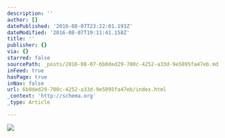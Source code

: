 ```yaml
---
description: ''
author: []
datePublished: '2016-08-07T23:22:01.193Z'
dateModified: '2016-08-07T19:11:41.158Z'
title: ''
publisher: {}
via: {}
starred: false
sourcePath: _posts/2016-08-07-6b0ded29-700c-4252-a33d-9e5095fa47eb.md
inFeed: true
hasPage: true
inNav: false
url: 6b0ded29-700c-4252-a33d-9e5095fa47eb/index.html
_context: 'http://schema.org'
_type: Article

---
```

![](https://the-grid-user-content.s3-us-west-2.amazonaws.com/f734ebad-f02a-4fde-b26a-73525e1e8cdd.jpg)